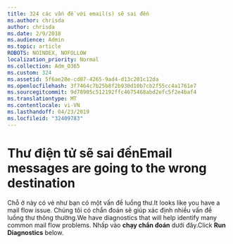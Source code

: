 ```yaml
---
title: 324 các vấn đề với email(s) sẽ sai đến
ms.author: chrisda
author: chrisda
ms.date: 2/9/2018
ms.audience: Admin
ms.topic: article
ROBOTS: NOINDEX, NOFOLLOW
localization_priority: Normal
ms.collection: Adm_O365
ms.custom: 324
ms.assetid: 5f6ae28e-cd87-4265-9ad4-d13c201c12da
ms.openlocfilehash: 3f7464c7b25b8f2b930d10b7cb2f55cc4a1761e7
ms.sourcegitcommit: 9d78905c512192ffc4675468abd2efc5f2e4baf4
ms.translationtype: MT
ms.contentlocale: vi-VN
ms.lasthandoff: 04/23/2019
ms.locfileid: "32409783"
---
```

# <a name="email-messages-are-going-to-the-wrong-destination"></a><span data-ttu-id="116a0-102">Thư điện tử sẽ sai đến</span><span class="sxs-lookup"><span data-stu-id="116a0-102">Email messages are going to the wrong destination</span></span>

<span data-ttu-id="116a0-103">Chỗ ở này có vẻ như bạn có một vấn đề luồng thư.</span><span class="sxs-lookup"><span data-stu-id="116a0-103">It looks like you have a mail flow issue.</span></span> <span data-ttu-id="116a0-104">Chúng tôi có chẩn đoán sẽ giúp xác định nhiều vấn đề luồng thư thông thường.</span><span class="sxs-lookup"><span data-stu-id="116a0-104">We have diagnostics that will help identify many common mail flow problems.</span></span> <span data-ttu-id="116a0-105">Nhấp vào **chạy chẩn đoán** dưới đây.</span><span class="sxs-lookup"><span data-stu-id="116a0-105">Click **Run Diagnostics** below.</span></span>
